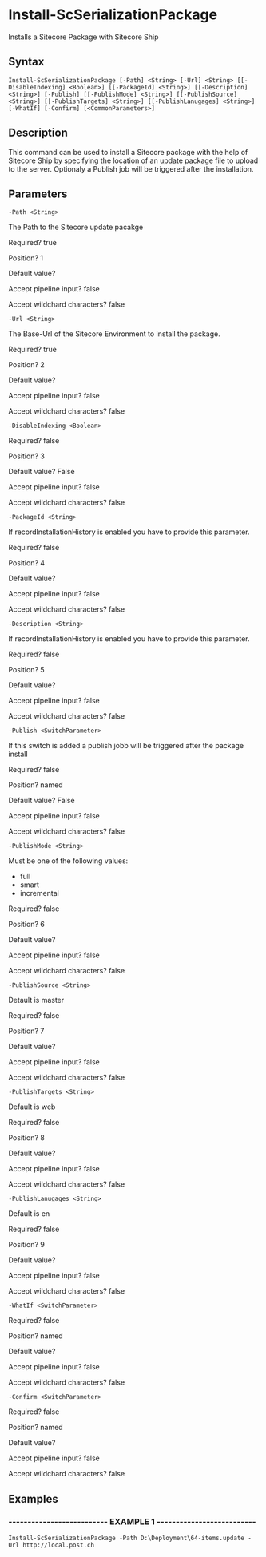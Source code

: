 

# Install-ScSerializationPackage

Installs a Sitecore Package with Sitecore Ship
## Syntax

    Install-ScSerializationPackage [-Path] <String> [-Url] <String> [[-DisableIndexing] <Boolean>] [[-PackageId] <String>] [[-Description] <String>] [-Publish] [[-PublishMode] <String>] [[-PublishSource] <String>] [[-PublishTargets] <String>] [[-PublishLanugages] <String>] [-WhatIf] [-Confirm] [<CommonParameters>]


## Description

This command can be used to install a Sitecore package with the help of Sitecore Ship by specifying the location of an update package file to upload to the server. Optionaly a Publish job will be triggered after the installation.





## Parameters

    
    -Path <String>

The Path to the Sitecore update pacakge





Required?  true

Position? 1

Default value? 

Accept pipeline input? false

Accept wildchard characters? false
    
    
    -Url <String>

The Base-Url of the Sitecore Environment to install the package.





Required?  true

Position? 2

Default value? 

Accept pipeline input? false

Accept wildchard characters? false
    
    
    -DisableIndexing <Boolean>

Required?  false

Position? 3

Default value? False

Accept pipeline input? false

Accept wildchard characters? false
    
    
    -PackageId <String>

If recordInstallationHistory  is enabled you have to provide this parameter.





Required?  false

Position? 4

Default value? 

Accept pipeline input? false

Accept wildchard characters? false
    
    
    -Description <String>

If recordInstallationHistory  is enabled you have to provide this parameter.





Required?  false

Position? 5

Default value? 

Accept pipeline input? false

Accept wildchard characters? false
    
    
    -Publish <SwitchParameter>

If this switch is added a publish jobb will be triggered after the package install





Required?  false

Position? named

Default value? False

Accept pipeline input? false

Accept wildchard characters? false
    
    
    -PublishMode <String>

Must be one of the following values:
 - full
 - smart
 - incremental





Required?  false

Position? 6

Default value? 

Accept pipeline input? false

Accept wildchard characters? false
    
    
    -PublishSource <String>

Detault is master





Required?  false

Position? 7

Default value? 

Accept pipeline input? false

Accept wildchard characters? false
    
    
    -PublishTargets <String>

Default is web





Required?  false

Position? 8

Default value? 

Accept pipeline input? false

Accept wildchard characters? false
    
    
    -PublishLanugages <String>

Default is en





Required?  false

Position? 9

Default value? 

Accept pipeline input? false

Accept wildchard characters? false
    
    
    -WhatIf <SwitchParameter>

Required?  false

Position? named

Default value? 

Accept pipeline input? false

Accept wildchard characters? false
    
    
    -Confirm <SwitchParameter>

Required?  false

Position? named

Default value? 

Accept pipeline input? false

Accept wildchard characters? false
    

## Examples

### -------------------------- EXAMPLE 1 --------------------------
    Install-ScSerializationPackage -Path D:\Deployment\64-items.update -Url http://local.post.ch































